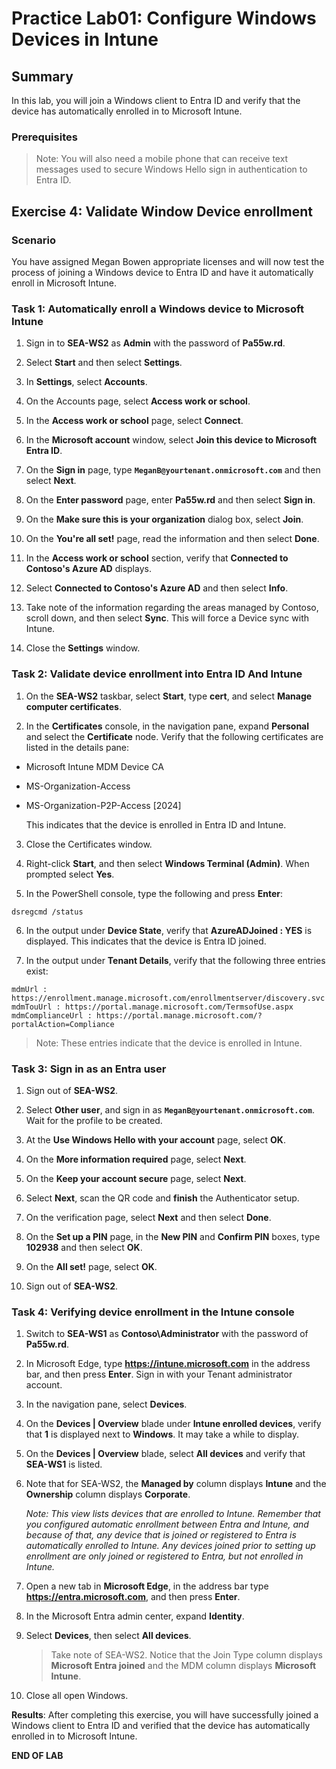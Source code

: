 # Practice Lab01: Configure Windows Devices in Intune

## Summary

In this lab, you will join a Windows client to Entra ID and verify that the device has automatically enrolled in to Microsoft Intune.

### Prerequisites

  > Note: You will also need a mobile phone that can receive text messages used to secure Windows Hello sign in authentication to Entra ID.
## Exercise 4: Validate Window Device enrollment

### Scenario

You have assigned Megan Bowen appropriate licenses and will now test the process of joining a Windows device to Entra ID and have it automatically enroll in Microsoft Intune.

### Task 1: Automatically enroll a Windows device to Microsoft Intune

1. Sign in to **SEA-WS2** as **Admin** with the password of **Pa55w.rd**.

2. Select **Start** and then select **Settings**.

3. In **Settings**, select **Accounts**.

4. On the Accounts page, select **Access work or school**.

5. In the **Access work or school** page, select **Connect**.

6. In the **Microsoft account** window, select **Join this device to Microsoft Entra ID**.

7. On the **Sign in** page, type **`MeganB@yourtenant.onmicrosoft.com`** and then select **Next**.

8. On the **Enter password** page, enter **Pa55w.rd** and then select **Sign in**.

9. On the **Make sure this is your organization** dialog box, select **Join**.

10. On the **You're all set!** page, read the information and then select **Done**.

11. In the **Access work or school** section, verify that **Connected to Contoso's Azure AD** displays.

12. Select **Connected to Contoso's Azure AD** and then select **Info**.

13. Take note of the information regarding the areas managed by Contoso, scroll down, and then select **Sync**. This will force a Device sync with Intune.

14. Close the **Settings** window.

### Task 2: Validate device enrollment into Entra ID And Intune

1. On the **SEA-WS2** taskbar, select **Start**, type **cert**, and select **Manage computer certificates**.
    
2. In the **Certificates** console, in the navigation pane, expand **Personal** and select the **Certificate** node. Verify that the following certificates are listed in the details pane:

-   Microsoft Intune MDM Device CA
-   MS-Organization-Access
-   MS-Organization-P2P-Access \[2024\]

    This indicates that the device is enrolled in Entra ID and Intune.

3. Close the Certificates window.

4. Right-click **Start**, and then select **Windows Terminal (Admin)**. When prompted select **Yes**.

5. In the PowerShell console, type the following and press **Enter**: 

```
dsregcmd /status
```

6. In the output under **Device State**, verify that **AzureADJoined : YES** is displayed. This indicates that the device is Entra ID joined.

7. In the output under **Tenant Details**, verify that the following three entries exist:

```
mdmUrl : https://enrollment.manage.microsoft.com/enrollmentserver/discovery.svc
mdmTouUrl : https://portal.manage.microsoft.com/TermsofUse.aspx
mdmComplianceUrl : https://portal.manage.microsoft.com/?portalAction=Compliance
```

> Note: These entries indicate that the device is enrolled in Intune.

### Task 3: Sign in as an Entra user

1. Sign out of **SEA-WS2**.

2. Select **Other user**, and sign in as **`MeganB@yourtenant.onmicrosoft.com`**. Wait for the profile to be created.

3. At the **Use Windows Hello with your account** page, select **OK**.

4. On the **More information required** page, select **Next**.

5. On the **Keep your account secure** page, select **Next**.

6. Select **Next**, scan the QR code and **finish** the Authenticator setup.

7. On the verification page, select **Next** and then select **Done**.

8.  On the **Set up a PIN** page, in the **New PIN** and **Confirm PIN** boxes, type **102938** and then select **OK**.

9.  On the **All set!** page, select **OK**.

10. Sign out of **SEA-WS2**.

### Task 4: Verifying device enrollment in the Intune console

1. Switch to **SEA-WS1** as **Contoso\Administrator** with the password of **Pa55w.rd**. 

2. In Microsoft Edge, type **https://intune.microsoft.com** in the address bar, and then press **Enter**. Sign in with your Tenant administrator account.

3. In the navigation pane, select **Devices**.

4. On the **Devices | Overview** blade under **Intune enrolled devices**, verify that **1** is displayed next to **Windows**. It may take a while to display.

5. On the **Devices | Overview** blade, select **All devices** and verify that **SEA-WS1** is listed.

6. Note that for SEA-WS2, the **Managed by** column displays **Intune** and the **Ownership** column displays **Corporate**. 

   _Note: This view lists devices that are enrolled to Intune. Remember that you configured automatic enrollment between Entra and Intune, and because of that, any device that is joined or registered to Entra is automatically enrolled to Intune. Any devices joined prior to setting up enrollment are only joined or registered to Entra, but not enrolled in Intune._

7. Open a new tab in **Microsoft Edge**, in the address bar type **https://entra.microsoft.com**, and then press **Enter**.

8. In the Microsoft Entra admin center, expand **Identity**.

9. Select **Devices**, then select **All devices**. 

   > Take note of SEA-WS2. Notice that the Join Type column displays **Microsoft Entra joined** and the MDM column displays **Microsoft Intune**.

10. Close all open Windows.

**Results**: After completing this exercise, you will have successfully joined a Windows client to Entra ID and verified that the device has automatically enrolled in to Microsoft Intune.

**END OF LAB**
